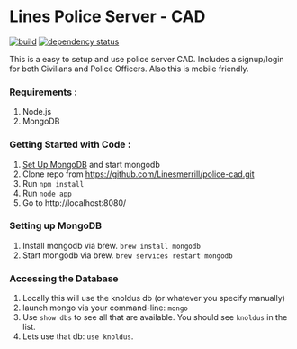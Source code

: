 # Lines Police Server - CAD

[![build](https://travis-ci.com/Linesmerrill/police-cad.svg)](https://travis-ci.com/Linesmerrill/police-cad)
[![dependency status](https://david-dm.org/linesmerrill/police-cad.svg)](https://david-dm.org/linesmerrill/police-cad)


This is a easy to setup and use police server CAD. Includes a signup/login for both Civilians and Police Officers. Also this is mobile friendly.

### Requirements : 
1.  Node.js
1.  MongoDB


### Getting Started with Code  : 
1.  [Set Up MongoDB](#setting-up-mongodb) and start mongodb
1.  Clone repo from https://github.com/Linesmerrill/police-cad.git
1.  Run `npm install`
1.  Run `node app`
1.  Go to http://localhost:8080/

### Setting up MongoDB
1. Install mongodb via brew. `brew install mongodb`
1. Start mongodb via brew. `brew services restart mongodb`

### Accessing the Database
1. Locally this will use the knoldus db (or whatever you specify manually)
1. launch mongo via your command-line: `mongo`
1. Use `show dbs` to see all that are available. You should see `knoldus` in the list.
1. Lets use that db: `use knoldus`.
